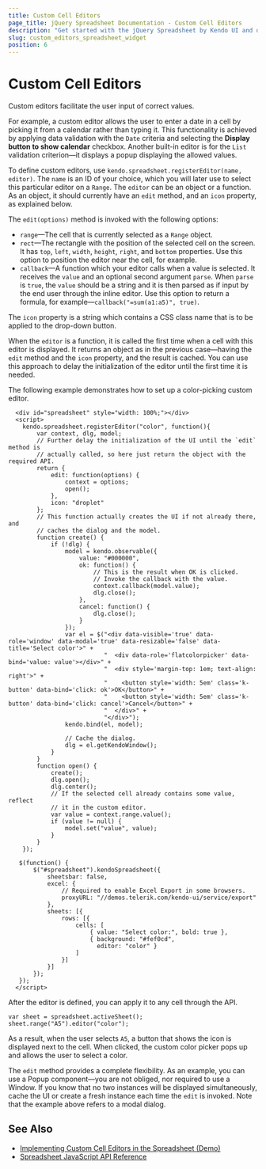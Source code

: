 ```yaml
---
title: Custom Cell Editors
page_title: jQuery Spreadsheet Documentation - Custom Cell Editors
description: "Get started with the jQuery Spreadsheet by Kendo UI and define custom editors for its cells."
slug: custom_editors_spreadsheet_widget
position: 6
---
```


# Custom Cell Editors

Custom editors facilitate the user input of correct values.

For example, a custom editor allows the user to enter a date in a cell by picking it from a calendar rather than typing it. This functionality is achieved by applying data validation with the `Date` criteria and selecting the **Display button to show calendar** checkbox. Another built-in editor is for the `List` validation criterion&mdash;it displays a popup displaying the allowed values.

To define custom editors, use `kendo.spreadsheet.registerEditor(name, editor)`. The `name` is an ID of your choice, which you will later use to select this particular editor on a `Range`. The `editor` can be an object or a function. As an object, it should currently have an `edit` method, and an `icon` property, as explained below.

The `edit(options)` method is invoked with the following options:
* `range`&mdash;The cell that is currently selected as a `Range` object.
* `rect`&mdash;The rectangle with the position of the selected cell on the screen. It has `top`, `left`, `width`, `height`, `right`, and `bottom` properties. Use this option to position the editor near the cell, for example.
* `callback`&mdash;A function which your editor calls when a value is selected. It receives the `value` and an optional second argument `parse`. When `parse` is `true`, the `value` should be a string and it is then parsed as if input by the end user through the inline editor. Use this option to return a formula, for example&mdash;`callback("=sum(a1:a5)", true)`.

The `icon` property is a string which contains a CSS class name that is to be applied to the drop-down button.

When the `editor` is a function, it is called the first time when a cell with this editor is displayed. It returns an object as in the previous case&mdash;having the `edit` method and the `icon` property, and the result is cached. You can use this approach to delay the initialization of the editor until the first time it is needed.

The following example demonstrates how to set up a color-picking custom editor.

```dojo
  <div id="spreadsheet" style="width: 100%;"></div>
  <script>
    kendo.spreadsheet.registerEditor("color", function(){
        var context, dlg, model;
        // Further delay the initialization of the UI until the `edit` method is
        // actually called, so here just return the object with the required API.
        return {
            edit: function(options) {
                context = options;
                open();
            },
            icon: "droplet"
        };
        // This function actually creates the UI if not already there, and
        // caches the dialog and the model.
        function create() {
            if (!dlg) {
                model = kendo.observable({
                    value: "#000000",
                    ok: function() {
                        // This is the result when OK is clicked.
                        // Invoke the callback with the value.
                        context.callback(model.value);
                        dlg.close();
                    },
                    cancel: function() {
                        dlg.close();
                    }
                });
                var el = $("<div data-visible='true' data-role='window' data-modal='true' data-resizable='false' data-title='Select color'>" +
                           "  <div data-role='flatcolorpicker' data-bind='value: value'></div>" +
                           "  <div style='margin-top: 1em; text-align: right'>" +
                           "    <button style='width: 5em' class='k-button' data-bind='click: ok'>OK</button>" +
                           "    <button style='width: 5em' class='k-button' data-bind='click: cancel'>Cancel</button>" +
                           "  </div>" +
                           "</div>");
                kendo.bind(el, model);

                // Cache the dialog.
                dlg = el.getKendoWindow();
            }
        }
        function open() {
            create();
            dlg.open();
            dlg.center();
            // If the selected cell already contains some value, reflect
            // it in the custom editor.
            var value = context.range.value();
            if (value != null) {
                model.set("value", value);
            }
        }
    });

   $(function() {
       $("#spreadsheet").kendoSpreadsheet({
           sheetsbar: false,
           excel: {
               // Required to enable Excel Export in some browsers.
               proxyURL: "//demos.telerik.com/kendo-ui/service/export"
           },
           sheets: [{
               rows: [{
                   cells: [
                       { value: "Select color:", bold: true },
                       { background: "#fef0cd",
                         editor: "color" }
                   ]
               }]
           }]
       });
   });
  </script>
```

After the editor is defined, you can apply it to any cell through the API.

    var sheet = spreadsheet.activeSheet();
    sheet.range("A5").editor("color");

As a result, when the user selects `A5`, a button that shows the icon is displayed next to the cell. When clicked, the custom color picker pops up and allows the user to
select a color.

The `edit` method provides a complete flexibility. As an example, you can use a Popup component&mdash;you are not obliged, nor required to use a Window. If you know that no two instances will be displayed simultaneously, cache the UI or create a fresh instance each time the `edit` is invoked. Note that the example above refers to a modal dialog.

## See Also

* [Implementing Custom Cell Editors in the Spreadsheet (Demo)](https://demos.telerik.com/kendo-ui/spreadsheet/custom-editors)
* [Spreadsheet JavaScript API Reference](/api/javascript/ui/spreadsheet)
